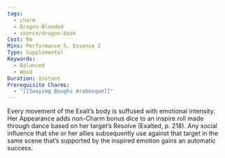 ```yaml
---
tags:
  - charm
  - Dragon-Blooded
  - source/dragon-book
Cost: 6m
Mins: Performance 5, Essence 2
Type: Supplemental
Keywords:
  - Balanced
  - Wood
Duration: Instant
Prerequisite Charms:
  - "[[Swaying Boughs Arabesque]]"
---
```

Every movement of the Exalt’s body is suffused with emotional intensity. Her Appearance adds non-Charm bonus dice to an inspire roll made through dance based on her target’s Resolve (Exalted, p. 218). Any social influence that she or her allies subsequently use against that target in the same scene that’s supported by the inspired emotion gains an automatic success.